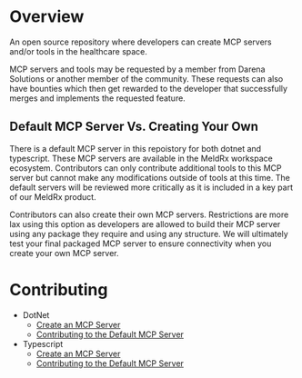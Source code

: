 # Overview

An open source repository where developers can create MCP servers and/or tools in
the healthcare space.

MCP servers and tools may be requested by a member from Darena Solutions or another
member of the community. These requests can also have bounties which then get rewarded
to the developer that successfully merges and implements the requested feature.

## Default MCP Server Vs. Creating Your Own

There is a default MCP server in this repoistory for both dotnet and typescript.
These MCP servers are available in the MeldRx workspace ecosystem. Contributors
can only contribute additional tools to this MCP server but cannot make any modifications
outside of tools at this time. The default servers will be reviewed more critically
as it is included in a key part of our MeldRx product.

Contributors can also create their own MCP servers. Restrictions are more lax using
this option as developers are allowed to build their MCP server using any package
they require and using any structure. We will ultimately test your final packaged
MCP server to ensure connectivity when you create your own MCP server.

# Contributing

- DotNet
  - [Create an MCP Server](dotnet/servers)
  - [Contributing to the Default MCP Server](dotnet/default)
- Typescript
  - [Create an MCP Server](typescript/servers)
  - [Contributing to the Default MCP Server](typescript/default)
